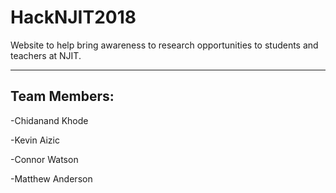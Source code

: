 # HackNJIT2018
Website to help bring awareness to research opportunities to students and teachers at NJIT.

---
Team Members:
---
-Chidanand Khode
 
-Kevin Aizic
 
-Connor Watson
 
-Matthew Anderson
